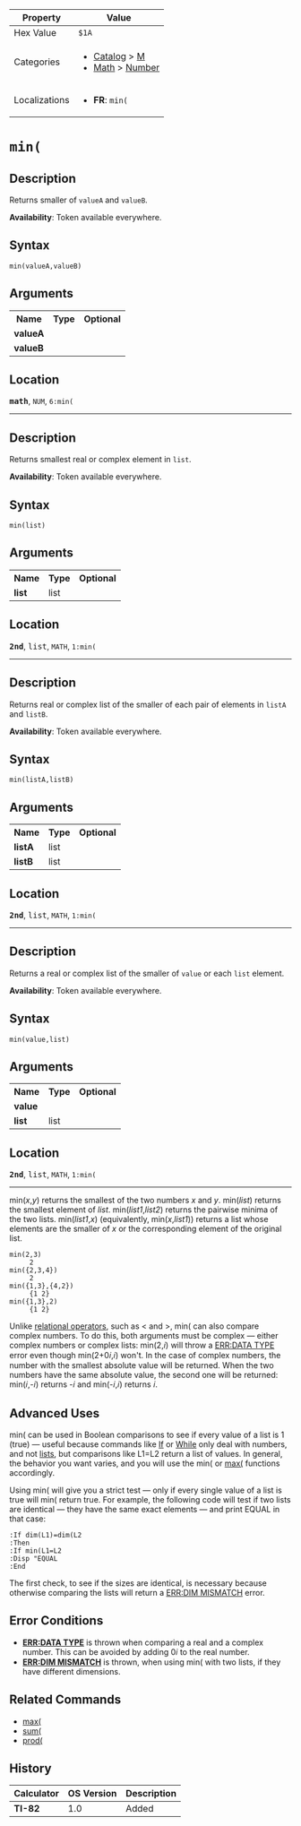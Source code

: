 | Property      | Value |
|---------------|-------|
| Hex Value     | `$1A`|
| Categories    | <ul><li>[Catalog](<../categories/Catalog.md>) > [M](<../categories/Catalog.md#M>)</li><li>[Math](<../categories/Math.md>) > [Number](<../categories/Math.md#Number>)</li></ul> |
| Localizations | <ul><li><b>FR</b>: `min(`</li></ul> |

# `min(`

## Description
Returns smaller of `valueA` and `valueB`.


<b>Availability</b>: Token available everywhere.

## Syntax
`min(valueA,valueB)`

## Arguments
<table>
<tr><th>Name</th><th>Type</th><th>Optional</th></tr>

<tr><td><b>valueA</b></td><td></td><td></td></tr>

<tr><td><b>valueB</b></td><td></td><td></td></tr>

</table>

## Location
<tt><kbd><b>math</b></kbd></tt>, `NUM`, `6:min(`
<hr>

## Description
Returns smallest real or complex element in `list`.


<b>Availability</b>: Token available everywhere.

## Syntax
`min(list)`

## Arguments
<table>
<tr><th>Name</th><th>Type</th><th>Optional</th></tr>

<tr><td><b>list</b></td><td>list</td><td></td></tr>

</table>

## Location
<tt><kbd><b>2nd</b></kbd></tt>, <kbd>list</kbd>, `MATH`, `1:min(`
<hr>

## Description
Returns real or complex list of the smaller of each pair of elements in `listA` and `listB`.


<b>Availability</b>: Token available everywhere.

## Syntax
`min(listA,listB)`

## Arguments
<table>
<tr><th>Name</th><th>Type</th><th>Optional</th></tr>

<tr><td><b>listA</b></td><td>list</td><td></td></tr>

<tr><td><b>listB</b></td><td>list</td><td></td></tr>

</table>

## Location
<tt><kbd><b>2nd</b></kbd></tt>, <kbd>list</kbd>, `MATH`, `1:min(`
<hr>

## Description
Returns a real or complex list of the smaller of `value` or each `list` element.


<b>Availability</b>: Token available everywhere.

## Syntax
`min(value,list)`

## Arguments
<table>
<tr><th>Name</th><th>Type</th><th>Optional</th></tr>

<tr><td><b>value</b></td><td></td><td></td></tr>

<tr><td><b>list</b></td><td>list</td><td></td></tr>

</table>

## Location
<tt><kbd><b>2nd</b></kbd></tt>, <kbd>list</kbd>, `MATH`, `1:min(`
<hr>

min(_x_,_y_) returns the smallest of the two numbers _x_ and _y_. min(_list_) returns the smallest element of _list_. min(_list1_,_list2_) returns the pairwise minima of the two lists. min(_list1_,_x_) (equivalently, min(_x_,_list1_)) returns a list whose elements are the smaller of _x_ or the corresponding element of the original list.

```ti-basic
min(2,3)
     2
min({2,3,4})
     2
min({1,3},{4,2})
     {1 2}
min({1,3},2)
     {1 2}
```

Unlike [relational operators](operators#relational), such as < and >, min( can also compare complex numbers. To do this, both arguments must be complex — either complex numbers or complex lists: min(2,𝑖) will throw a [ERR:DATA TYPE](errors#datatype) error even though min(2+0𝑖,𝑖) won't. In the case of complex numbers, the number with the smallest absolute value will be returned. When the two numbers have the same absolute value, the second one will be returned: min(𝑖,-𝑖) returns -𝑖 and min(-𝑖,𝑖) returns 𝑖.

## Advanced Uses

min( can be used in Boolean comparisons to see if every value of a list is 1 (true) — useful because commands like [If](If.md) or [While](While.md) only deal with numbers, and not [lists](lists.md), but comparisons like L1=L2 return a list of values. In general, the behavior you want varies, and you will use the min( or [max(](max\(.md) functions accordingly.

Using min( will give you a strict test — only if every single value of a list is true will min( return true. For example, the following code will test if two lists are identical — they have the same exact elements — and print EQUAL in that case:

```ti-basic
:If dim(L1)=dim(L2
:Then
:If min(L1=L2
:Disp "EQUAL
:End
```

The first check, to see if the sizes are identical, is necessary because otherwise comparing the lists will return a [ERR:DIM MISMATCH](errors#dimmismatch) error.

## Error Conditions

*   **[ERR:DATA TYPE](errors#datatype)** is thrown when comparing a real and a complex number. This can be avoided by adding 0𝑖 to the real number.
*   **[ERR:DIM MISMATCH](errors#dimmismatch)** is thrown, when using min( with two lists, if they have different dimensions.

## Related Commands

*   [max(](max\(.md)
*   [sum(](sum\(.md)
*   [prod(](prod\(.md)

## History
| Calculator | OS Version | Description |
|------------|------------|-------------|
| <b>TI-82</b> | 1.0 | Added |


